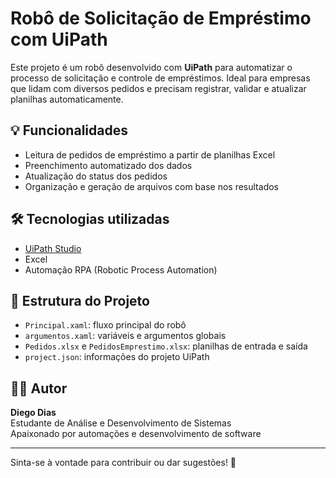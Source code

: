 # Robô de Solicitação de Empréstimo com UiPath

Este projeto é um robô desenvolvido com **UiPath** para automatizar o processo de solicitação e controle de empréstimos. Ideal para empresas que lidam com diversos pedidos e precisam registrar, validar e atualizar planilhas automaticamente.

## 💡 Funcionalidades

- Leitura de pedidos de empréstimo a partir de planilhas Excel
- Preenchimento automatizado dos dados
- Atualização do status dos pedidos
- Organização e geração de arquivos com base nos resultados

## 🛠️ Tecnologias utilizadas

- [UiPath Studio](https://www.uipath.com/)
- Excel
- Automação RPA (Robotic Process Automation)

## 📁 Estrutura do Projeto

- `Principal.xaml`: fluxo principal do robô
- `argumentos.xaml`: variáveis e argumentos globais
- `Pedidos.xlsx` e `PedidosEmprestimo.xlsx`: planilhas de entrada e saída
- `project.json`: informações do projeto UiPath

## 🧑‍💻 Autor

**Diego Dias**  
Estudante de Análise e Desenvolvimento de Sistemas  
Apaixonado por automações e desenvolvimento de software

---

Sinta-se à vontade para contribuir ou dar sugestões! 🚀
